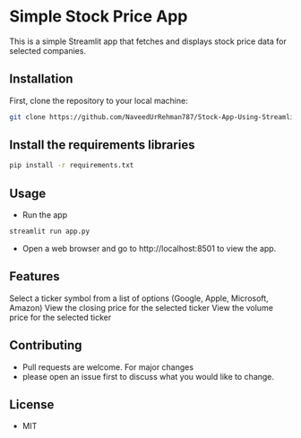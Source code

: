 # Simple Stock Price App

This is a simple Streamlit app that fetches and displays stock price data for selected companies.

## Installation

First, clone the repository to your local machine:

```bash
git clone https://github.com/NaveedUrRehman787/Stock-App-Using-Streamlit.git
```
## Install the requirements libraries
```bash
pip install -r requirements.txt
```
## Usage
- Run the app
```bash
streamlit run app.py
```
- Open a web browser and go to http://localhost:8501 to view the app.

## Features
Select a ticker symbol from a list of options (Google, Apple, Microsoft, Amazon)
View the closing price for the selected ticker
View the volume price for the selected ticker


## Contributing
- Pull requests are welcome. For major changes
- please open an issue first to discuss what you would like to change.

## License
- MIT
